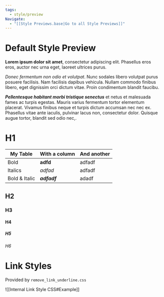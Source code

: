 ```yaml
---
tags:
  - style/preview
Navigate:
  - "[[Style Previews.base|Go to all Style Previews]]"
---
```

# Default Style Preview

**Lorem ipsum dolor sit amet**, consectetur adipiscing elit. Phasellus eros eros, auctor nec urna eget, laoreet ultrices purus.

*Donec fermentum non odio et volutpat*. Nunc sodales libero volutpat purus posuere facilisis. Nam facilisis dapibus vehicula. Nullam commodo finibus libero, eget dignissim orci dictum vitae. Proin condimentum blandit faucibu.

***Pellentesque habitant morbi tristique senectus*** et netus et malesuada fames ac turpis egestas. Mauris varius fermentum tortor elementum placerat. Vivamus finibus neque et turpis dictum accumsan nec nec ex. Phasellus vitae ante iaculis, pulvinar lacus non, consectetur dolor. Quisque augue tortor, blandit sed odio nec,.

# H1

| My Table      | With a column | And another |
| ------------- | ------------- | ----------- |
| Bold          | **adfd**      | adfadf      |
| Italics       | *adfad*       | adfadf      |
| Bold & Italic | ***adfadf***  | adadf       |

## H2

### H3

#### H4

##### H5

###### H6

# Link Styles

Provided by `remove_link_underline.css`

![[Internal Link Style CSS#Example]]